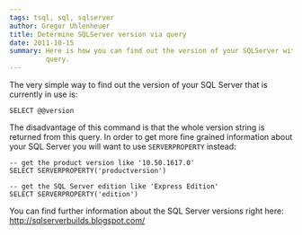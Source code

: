 ```yaml
---
tags: tsql, sql, sqlserver
author: Gregor Uhlenheuer
title: Determine SQLServer version via query
date: 2011-10-15
summary: Here is how you can find out the version of your SQLServer with a
         query.
---
```

The very simple way to find out the version of your SQL Server that is
currently in use is:

~~~ {.sql}
SELECT @@version
~~~

The disadvantage of this command is that the whole version string is returned
from this query. In order to get more fine grained information about your SQL
Server you will want to use ``SERVERPROPERTY`` instead:

~~~ {.sql}
-- get the product version like '10.50.1617.0'
SELECT SERVERPROPERTY('productversion')

-- get the SQL Server edition like 'Express Edition'
SELECT SERVERPROPERTY('edition')
~~~

You can find further information about the SQL Server versions right here:
<http://sqlserverbuilds.blogspot.com/>

